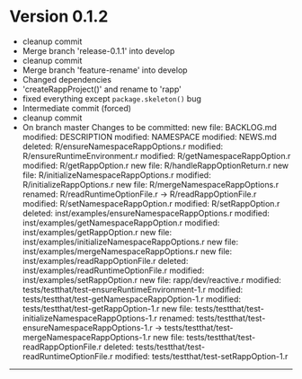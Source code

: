# Version 0.1.2
 - cleanup commit
 - Merge branch 'release-0.1.1' into develop
 - cleanup commit
 - Merge branch 'feature-rename' into develop
 - Changed dependencies
 - 'createRappProject()' and rename to 'rapp'
 - fixed everything except `package.skeleton()` bug
 - Intermediate commit (forced)
 - cleanup commit
 - On branch master Changes to be committed: new file:   BACKLOG.md modified:   DESCRIPTION modified:   NAMESPACE modified:   NEWS.md deleted:    R/ensureNamespaceRappOptions.r modified:   R/ensureRuntimeEnvironment.r modified:   R/getNamespaceRappOption.r modified:   R/getRappOption.r new file:   R/handleRappOptionReturn.r new file:   R/initializeNamespaceRappOptions.r modified:   R/initializeRappOptions.r new file:   R/mergeNamespaceRappOptions.r renamed:    R/readRuntimeOptionFile.r -> R/readRappOptionFile.r modified:   R/setNamespaceRappOption.r modified:   R/setRappOption.r deleted:    inst/examples/ensureNamespaceRappOptions.r modified:   inst/examples/getNamespaceRappOption.r modified:   inst/examples/getRappOption.r new file:   inst/examples/initializeNamespaceRappOptions.r new file:   inst/examples/mergeNamespaceRappOptions.r new file:   inst/examples/readRappOptionFile.r deleted:    inst/examples/readRuntimeOptionFile.r modified:   inst/examples/setRappOption.r new file:   rapp/dev/reactive.r modified:   tests/testthat/test-ensureRuntimeEnvironment-1.r modified:   tests/testthat/test-getNamespaceRappOption-1.r modified:   tests/testthat/test-getRappOption-1.r new file:   tests/testthat/test-initializeNamespaceRappOptions-1.r renamed:    tests/testthat/test-ensureNamespaceRappOptions-1.r -> tests/testthat/test-mergeNamespaceRappOptions-1.r new file:   tests/testthat/test-readRappOptionFile.r deleted:    tests/testthat/test-readRuntimeOptionFile.r modified:   tests/testthat/test-setRappOption-1.r

----------



